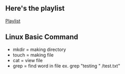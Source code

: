 ## Here's the playlist 

[Playlist](https://www.youtube.com/playlist?list=PLGpswQpApOmNQDKPqCpDT8qXdjY-yucDm)

## Linux Basic Command 
- mkdir = making directory
- touch = making file
- cat = view file
- grep = find word in file ex. grep "testing " /test.txt"
